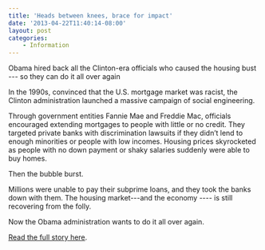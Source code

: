 ```yaml
---
title: 'Heads between knees, brace for impact'
date: '2013-04-22T11:40:14-08:00'
layout: post
categories:
    - Information
---
```


Obama hired back all the Clinton-era officials who caused the housing bust --- so they can do it all over again  
  
In the 1990s, convinced that the U.S. mortgage market was racist, the Clinton administration launched a massive campaign of social engineering.

Through government entities Fannie Mae and Freddie Mac, officials encouraged extending mortgages to people with little or no credit. They targeted private banks with discrimination lawsuits if they didn’t lend to enough minorities or people with low incomes. Housing prices skyrocketed as people with no down payment or shaky salaries suddenly were able to buy homes.

Then the bubble burst.

Millions were unable to pay their subprime loans, and they took the banks down with them. The housing market---and the economy ---- is still recovering from the folly.

Now the Obama administration wants to do it all over again.

[Read the full story here](https://www.vdare.com/posts/as-a-dog-returneth-to-his-vomit).